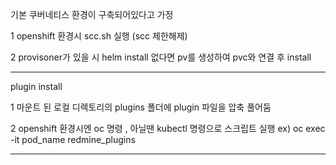 
기본 쿠버네티스 환경이 구축되어있다고 가정

1 openshift 환경시 scc.sh 실행 (scc 제한해제)

2 provisoner가 있을 시 helm install 없다면 pv를 생성하여 pvc와 연결 후 install

--------

plugin install

1 마운트 된 로컬 디렉토리의 plugins 폴더에 plugin 파일을 압축 풀어둠

2 openshift 환경시엔 oc 명령 , 아닐땐 kubectl 명령으로 스크립트 실행 
  ex) oc exec -it pod_name redmine_plugins 
  
-----------

